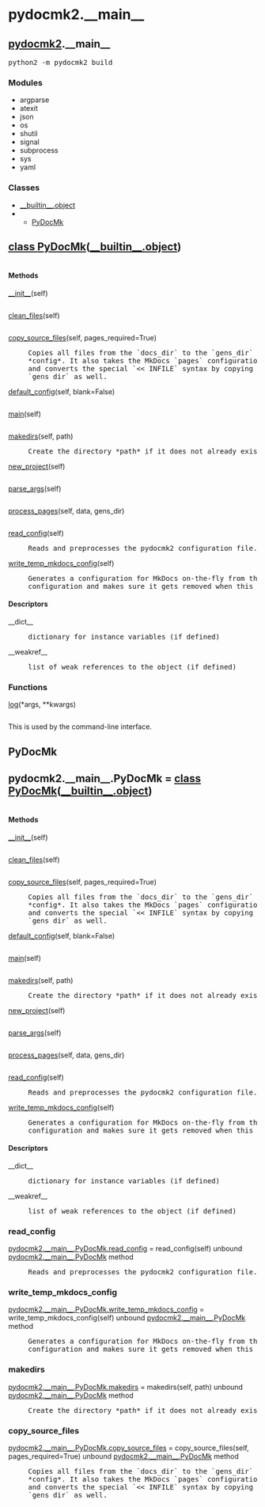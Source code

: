 <h1 id="pydocmk2.__main__">pydocmk2.__main__</h1>

<h2><a href="./pydocmk2.html">pydocmk2</a>.__main__</h2> <div class="module">  <div class="docstring">
<pre class="doc">python2 -m pydocmk2 build</pre>
</div>  <div class="modules"><h3>Modules</h3><ul class="list"><li>argparse</li><li>atexit</li><li>json</li><li>os</li><li>shutil</li><li>signal</li><li>subprocess</li><li>sys</li><li>yaml</li></ul></div>  <div class="classes"><h3>Classes</h3><ul class="tree"><li><span class="class-name"><a href="./__builtin__.html#object">__builtin__.object</a></span></li><li><ul class="tree"><li><span class="class-name"><a href="./pydocmk2.__main__.html#PyDocMk">PyDocMk</a></span></li></ul></li></ul><dl class="classes"><dt class="class"><h2><a name="PyDocMk" href="#PyDocMk">class <span class="class-name">PyDocMk</span></a>(<a href="./__builtin__.html#object">__builtin__.object</a>)</h2></dt><dd class="class"><dd>

<pre class="doc"></pre>

</dd><h4 class="head-methods">Methods </h4><dl class="function"><dt><a name="PyDocMk-__init__" href="#PyDocMk-__init__"><span class="function-name">__init__</span></a><span class="argspec">(self)</span></dt><dd>
<pre class="doc"></pre>
</dd></dl>
<dl class="function"><dt><a name="PyDocMk-clean_files" href="#PyDocMk-clean_files"><span class="function-name">clean_files</span></a><span class="argspec">(self)</span></dt><dd>
<pre class="doc"></pre>
</dd></dl>
<dl class="function"><dt><a name="PyDocMk-copy_source_files" href="#PyDocMk-copy_source_files"><span class="function-name">copy_source_files</span></a><span class="argspec">(self, pages_required<span class="parameter-default">=True</span>)</span></dt><dd>
<pre class="doc">Copies all files from the `docs_dir` to the `gens_dir` defined in the
*config*. It also takes the MkDocs `pages` configuration into account
and converts the special `<< INFILE` syntax by copying them to the
`gens_dir` as well.</pre>
</dd></dl>
<dl class="function"><dt><a name="PyDocMk-default_config" href="#PyDocMk-default_config"><span class="function-name">default_config</span></a><span class="argspec">(self, blank<span class="parameter-default">=False</span>)</span></dt><dd>
<pre class="doc"></pre>
</dd></dl>
<dl class="function"><dt><a name="PyDocMk-main" href="#PyDocMk-main"><span class="function-name">main</span></a><span class="argspec">(self)</span></dt><dd>
<pre class="doc"></pre>
</dd></dl>
<dl class="function"><dt><a name="PyDocMk-makedirs" href="#PyDocMk-makedirs"><span class="function-name">makedirs</span></a><span class="argspec">(self, path)</span></dt><dd>
<pre class="doc">Create the directory *path* if it does not already exist.</pre>
</dd></dl>
<dl class="function"><dt><a name="PyDocMk-new_project" href="#PyDocMk-new_project"><span class="function-name">new_project</span></a><span class="argspec">(self)</span></dt><dd>
<pre class="doc"></pre>
</dd></dl>
<dl class="function"><dt><a name="PyDocMk-parse_args" href="#PyDocMk-parse_args"><span class="function-name">parse_args</span></a><span class="argspec">(self)</span></dt><dd>
<pre class="doc"></pre>
</dd></dl>
<dl class="function"><dt><a name="PyDocMk-process_pages" href="#PyDocMk-process_pages"><span class="function-name">process_pages</span></a><span class="argspec">(self, data, gens_dir)</span></dt><dd>
<pre class="doc"></pre>
</dd></dl>
<dl class="function"><dt><a name="PyDocMk-read_config" href="#PyDocMk-read_config"><span class="function-name">read_config</span></a><span class="argspec">(self)</span></dt><dd>
<pre class="doc">Reads and preprocesses the pydocmk2 configuration file.</pre>
</dd></dl>
<dl class="function"><dt><a name="PyDocMk-write_temp_mkdocs_config" href="#PyDocMk-write_temp_mkdocs_config"><span class="function-name">write_temp_mkdocs_config</span></a><span class="argspec">(self)</span></dt><dd>
<pre class="doc">Generates a configuration for MkDocs on-the-fly from the pydocmk2
configuration and makes sure it gets removed when this program exists.</pre>
</dd></dl>

  <h4 class="head-desc">Descriptors </h4><dl class="descriptor"><dt>__dict__</dt>
<dd>
<pre class="doc">dictionary for instance variables (if defined)</pre>
</dd>
</dl>
<dl class="descriptor"><dt>__weakref__</dt>
<dd>
<pre class="doc">list of weak references to the object (if defined)</pre>
</dd>
</dl>
</dd></dl></div>  <div class="functions"><h3>Functions</h3><dl class="functions"><dl class="function"><dt><a name="-log" href="#-log"><span class="function-name">log</span></a><span class="argspec">(*args, **kwargs)</span></dt><dd>
<pre class="doc"></pre>
</dd></dl>
</dl></div></div>


 This is used by the command-line interface. 


<h2 id="pydocmk2.__main__.PyDocMk">PyDocMk</h2>

<dt class="class"><h2><span class="class-name">pydocmk2.__main__.PyDocMk</span> = <a name="pydocmk2.__main__.PyDocMk" href="#pydocmk2.__main__.PyDocMk">class PyDocMk</a>(<a href="./__builtin__.html#object">__builtin__.object</a>)</h2></dt><dd class="class"><dd>

<pre class="doc"></pre>

</dd><h4 class="head-methods">Methods </h4><dl class="function"><dt><a name="PyDocMk-__init__" href="#PyDocMk-__init__"><span class="function-name">__init__</span></a><span class="argspec">(self)</span></dt><dd>
<pre class="doc"></pre>
</dd></dl>
<dl class="function"><dt><a name="PyDocMk-clean_files" href="#PyDocMk-clean_files"><span class="function-name">clean_files</span></a><span class="argspec">(self)</span></dt><dd>
<pre class="doc"></pre>
</dd></dl>
<dl class="function"><dt><a name="PyDocMk-copy_source_files" href="#PyDocMk-copy_source_files"><span class="function-name">copy_source_files</span></a><span class="argspec">(self, pages_required<span class="parameter-default">=True</span>)</span></dt><dd>
<pre class="doc">Copies all files from the `docs_dir` to the `gens_dir` defined in the
*config*. It also takes the MkDocs `pages` configuration into account
and converts the special `<< INFILE` syntax by copying them to the
`gens_dir` as well.</pre>
</dd></dl>
<dl class="function"><dt><a name="PyDocMk-default_config" href="#PyDocMk-default_config"><span class="function-name">default_config</span></a><span class="argspec">(self, blank<span class="parameter-default">=False</span>)</span></dt><dd>
<pre class="doc"></pre>
</dd></dl>
<dl class="function"><dt><a name="PyDocMk-main" href="#PyDocMk-main"><span class="function-name">main</span></a><span class="argspec">(self)</span></dt><dd>
<pre class="doc"></pre>
</dd></dl>
<dl class="function"><dt><a name="PyDocMk-makedirs" href="#PyDocMk-makedirs"><span class="function-name">makedirs</span></a><span class="argspec">(self, path)</span></dt><dd>
<pre class="doc">Create the directory *path* if it does not already exist.</pre>
</dd></dl>
<dl class="function"><dt><a name="PyDocMk-new_project" href="#PyDocMk-new_project"><span class="function-name">new_project</span></a><span class="argspec">(self)</span></dt><dd>
<pre class="doc"></pre>
</dd></dl>
<dl class="function"><dt><a name="PyDocMk-parse_args" href="#PyDocMk-parse_args"><span class="function-name">parse_args</span></a><span class="argspec">(self)</span></dt><dd>
<pre class="doc"></pre>
</dd></dl>
<dl class="function"><dt><a name="PyDocMk-process_pages" href="#PyDocMk-process_pages"><span class="function-name">process_pages</span></a><span class="argspec">(self, data, gens_dir)</span></dt><dd>
<pre class="doc"></pre>
</dd></dl>
<dl class="function"><dt><a name="PyDocMk-read_config" href="#PyDocMk-read_config"><span class="function-name">read_config</span></a><span class="argspec">(self)</span></dt><dd>
<pre class="doc">Reads and preprocesses the pydocmk2 configuration file.</pre>
</dd></dl>
<dl class="function"><dt><a name="PyDocMk-write_temp_mkdocs_config" href="#PyDocMk-write_temp_mkdocs_config"><span class="function-name">write_temp_mkdocs_config</span></a><span class="argspec">(self)</span></dt><dd>
<pre class="doc">Generates a configuration for MkDocs on-the-fly from the pydocmk2
configuration and makes sure it gets removed when this program exists.</pre>
</dd></dl>

  <h4 class="head-desc">Descriptors </h4><dl class="descriptor"><dt>__dict__</dt>
<dd>
<pre class="doc">dictionary for instance variables (if defined)</pre>
</dd>
</dl>
<dl class="descriptor"><dt>__weakref__</dt>
<dd>
<pre class="doc">list of weak references to the object (if defined)</pre>
</dd>
</dl>
</dd>
<h3 id="pydocmk2.__main__.PyDocMk.read_config">read_config</h3>

<dl class="function"><dt><a name="-pydocmk2.__main__.PyDocMk.read_config" href="#-pydocmk2.__main__.PyDocMk.read_config"><span class="function-name">pydocmk2.__main__.PyDocMk.read_config</span></a> = read_config<span class="argspec">(self)</span><span class="note"> unbound <a href="./pydocmk2.__main__.html#PyDocMk">pydocmk2.__main__.PyDocMk</a> method</span></dt><dd>
<pre class="doc">Reads and preprocesses the pydocmk2 configuration file.</pre>
</dd></dl>

<h3 id="pydocmk2.__main__.PyDocMk.write_temp_mkdocs_config">write_temp_mkdocs_config</h3>

<dl class="function"><dt><a name="-pydocmk2.__main__.PyDocMk.write_temp_mkdocs_config" href="#-pydocmk2.__main__.PyDocMk.write_temp_mkdocs_config"><span class="function-name">pydocmk2.__main__.PyDocMk.write_temp_mkdocs_config</span></a> = write_temp_mkdocs_config<span class="argspec">(self)</span><span class="note"> unbound <a href="./pydocmk2.__main__.html#PyDocMk">pydocmk2.__main__.PyDocMk</a> method</span></dt><dd>
<pre class="doc">Generates a configuration for MkDocs on-the-fly from the pydocmk2
configuration and makes sure it gets removed when this program exists.</pre>
</dd></dl>

<h3 id="pydocmk2.__main__.PyDocMk.makedirs">makedirs</h3>

<dl class="function"><dt><a name="-pydocmk2.__main__.PyDocMk.makedirs" href="#-pydocmk2.__main__.PyDocMk.makedirs"><span class="function-name">pydocmk2.__main__.PyDocMk.makedirs</span></a> = makedirs<span class="argspec">(self, path)</span><span class="note"> unbound <a href="./pydocmk2.__main__.html#PyDocMk">pydocmk2.__main__.PyDocMk</a> method</span></dt><dd>
<pre class="doc">Create the directory *path* if it does not already exist.</pre>
</dd></dl>

<h3 id="pydocmk2.__main__.PyDocMk.copy_source_files">copy_source_files</h3>

<dl class="function"><dt><a name="-pydocmk2.__main__.PyDocMk.copy_source_files" href="#-pydocmk2.__main__.PyDocMk.copy_source_files"><span class="function-name">pydocmk2.__main__.PyDocMk.copy_source_files</span></a> = copy_source_files<span class="argspec">(self, pages_required<span class="parameter-default">=True</span>)</span><span class="note"> unbound <a href="./pydocmk2.__main__.html#PyDocMk">pydocmk2.__main__.PyDocMk</a> method</span></dt><dd>
<pre class="doc">Copies all files from the `docs_dir` to the `gens_dir` defined in the
*config*. It also takes the MkDocs `pages` configuration into account
and converts the special `<< INFILE` syntax by copying them to the
`gens_dir` as well.</pre>
</dd></dl>

